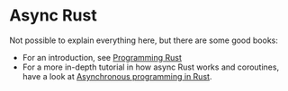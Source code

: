 # Async Rust

Not possible to explain everything here, but there are some good books:

- For an introduction, see [Programming Rust](https://www.amazon.com/Programming-Rust-Fast-Systems-Development/dp/1492052590)
- For a more in-depth tutorial in how async Rust works and coroutines, have a look at [Asynchronous programming in Rust](https://www.packtpub.com/en-mt/product/asynchronous-programming-in-rust-9781805128137).
